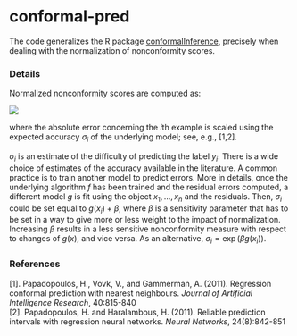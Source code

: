 # conformal-pred

The code generalizes the R package [conformalInference](https://github.com/ryantibs/conformal), precisely when dealing with the normalization of nonconformity scores.

### Details

Normalized nonconformity scores are computed as:

![](https://latex.codecogs.com/gif.latex?\dpi{100}&space;R_i&space;=&space;\frac{\lvert&space;\hat{y}_i&space;-&space;y_i&space;\rvert}{\sigma_i},)

where the absolute error concerning the *i*th example is scaled using the expected accuracy $\sigma_i$ of the underlying model; see, e.g., [1,2].

$\sigma_i$ is an estimate of the difficulty of predicting the label $y_i$. 
There is a wide choice of estimates of the accuracy available in the literature. 
A common practice is to train another model to predict errors. 
More in details, once the underlying algorithm $f$ has been trained and the residual errors computed, a different model $g$ is fit using the object $x_1, \dots, x_n$ and the residuals. Then, $\sigma_i$ could be set equal to $g(x_i) + \beta$, where $\beta$ is a sensitivity parameter that has to be set in a way to give more or less weight to the impact of normalization. Increasing $\beta$ results in a less sensitive nonconformity measure with respect to changes of $g(x)$, and vice versa. As an alternative, $\sigma_i = \exp (\beta g(x_i))$. 

### References

[1]. Papadopoulos, H., Vovk, V., and Gammerman, A. (2011). Regression conformal prediction with nearest neighbours. *Journal of Artificial Intelligence Research*, 40:815-840        
[2]. Papadopoulos, H. and Haralambous, H. (2011). Reliable prediction intervals with regression neural networks. *Neural Networks*, 24(8):842-851   
